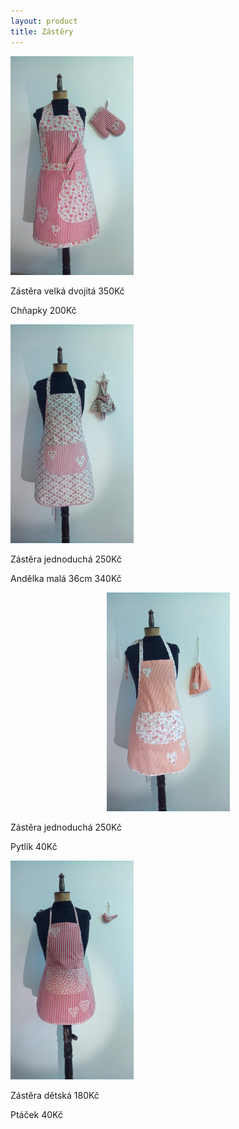 ```yaml
---
layout: product
title: Zástěry
---
```

<div class="row">
	<div class="col-md-3">
		<img class="img-responsive" src="img/zasteraVelkaCervenaw.jpg" alt="Velká červená zástěra">
		<div class="items">
			<p>Zástěra velká dvojitá 350Kč</p>
			<p>Chňapky 200Kč</p>
		</div>
	</div>
	<div class="col-md-3">
		<img class="img-responsive img.centre" src="img/zasteraVelkaAndelkaw.jpg" alt="Zástěra s Andělkou">
		<div class="items">
			<p>Zástěra jednoduchá 250Kč</p>
			<p>Andělka malá 36cm 340Kč</p>
		</div>
	</div>
	<div class="col-md-3">
		<p style="text-align:center"><img class="img-responsive" src="img/zasteraPytlikw.jpg" alt="Zástěra s pytlíkem"></p>
		<div class="items">
			<p>Zástěra jednoduchá 250Kč</p>
			<p>Pytlík 40Kč</p>
		</div>
	</div>
	<div class="col-md-3">
		<img class="img-responsive" src="img/zasteraDetskaw.jpg" alt="Dětská zástěra">
		<div class="items">
			<p>Zástěra dětská 180Kč</p>
			<p>Ptáček 40Kč</p>
		</div>
	</div>
</div>